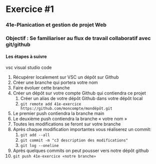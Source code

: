 # Exercice #1

### 41e-Planication et gestion de projet Web

### Objectif : Se familiariser au flux de travail collaboratif avec git/github

#### Les étapes à suivre

vsc visual studio code

1. Récupérer localement sur VSC un dépôt sur Github
2. Créer une branche qui portera votre nom
3. Faire évoluer cette branche
4. Créer un dépôt sur votre compte Github qui contiendra ce projet
   1. Créer un alias de votre dépôt Github dans votre dépôt local
   2. `git remote add 41e-exercice  https://github.com/moncompte/mondépôt.git`
5. Le premier push contiendra la branche main
6. Le deuxième push contiendra la branche « votre nom »
7. Toutes les modifications se feront sur votre branche
8. Après chaque modification importantes vous réaliserez un commit:
   1. `git add --all`
   2. `git commit -m "c3 description des modifications"`
   3. `git log --oneline`
9. Après quelques commits on peut pousser vers notre dépôt github
10. `git push 41e-exercice «notre branche»`
